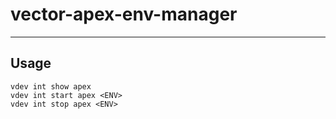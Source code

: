 # vector-apex-env-manager

-----

## Usage

```text
vdev int show apex
vdev int start apex <ENV>
vdev int stop apex <ENV>
```
